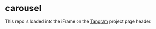 # carousel

This repo is loaded into the iFrame on the [Tangram](http://github.com/tangrams/tangram) project page header.